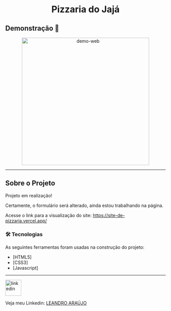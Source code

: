 <h1 style="text-align: center; font-weight: bold;">Pizzaria do Jajá</h1>

## Demonstração 📸

<div align="center" >
  <img src="_imagens/pizzaria.gif" alt="demo-web" height="400">
</div>

---

## Sobre o Projeto

Projeto em realização!

Certamente, o formulário será alterado, ainda estou trabalhando na página.

Acesse o link para a visualização do site: https://site-de-pizzaria.vercel.app/

### 🛠 Tecnologias

As seguintes ferramentas foram usadas na construção do projeto:

- [HTML5]
- [CSS3]
- [Javascript]
---

<img src="https://github.com/leandro-araujo-silva/Proffy-FullStack/raw/master/github/linkedin.png" alt="linkedin" height="50">
<br />

Veja meu Linkedin: [LEANDRO ARAÚJO](http://www.linkedin.com/in/leandro-ara%C3%BAjo-da-silva-1660631b9)
